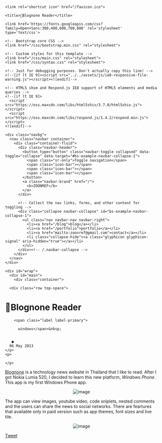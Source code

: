 
<!DOCTYPE html>
<html lang="en">
  <head>
    <meta charset="utf-8">
    <meta http-equiv="X-UA-Compatible" content="IE=edge">
    <meta name="viewport" content="width=device-width, initial-scale=1">
    <meta property="og:title" content="📰Blognone Reader">
    <meta property="og:type" content="website">
    
    <link rel="shortcut icon" href="/favicon.ico">

    <title>📰Blognone Reader</title>

    <link href='https://fonts.googleapis.com/css?family=Open+Sans:300,400,600,700,800' rel='stylesheet' type='text/css'>

    <!-- Bootstrap core CSS -->
    <link href="/css/bootstrap.min.css" rel="stylesheet">

    <!-- Custom styles for this template -->
    <link href="/css/main.css" rel="stylesheet">
    <link href="/css/syntax.css" rel="stylesheet">

    <!-- Just for debugging purposes. Don't actually copy this line! -->
    <!--[if lt IE 9]><script src="../../assets/js/ie8-responsive-file-warning.js"></script><![endif]-->

    <!-- HTML5 shim and Respond.js IE8 support of HTML5 elements and media queries -->
    <!--[if lt IE 9]>
      <script src="https://oss.maxcdn.com/libs/html5shiv/3.7.0/html5shiv.js"></script>
      <script src="https://oss.maxcdn.com/libs/respond.js/1.4.2/respond.min.js"></script>
    <![endif]-->
  </head>

  <body>

    <div class="navbg">
      <nav class="navbar container">
        <div class="container-fluid">
          <div class="navbar-header">
            <button type="button" class="navbar-toggle collapsed" data-toggle="collapse" data-target="#bs-example-navbar-collapse-1">
              <span class="sr-only">Toggle navigation</span>
              <span class="icon-bar"></span>
              <span class="icon-bar"></span>
              <span class="icon-bar"></span>
            </button>
            <a class="navbar-brand" href="/">
              <b>ZOONREF</b>
            </a>
          </div>

          <!-- Collect the nav links, forms, and other content for toggling -->
          <div class="collapse navbar-collapse" id="bs-example-navbar-collapse-1">
            <ul class="nav navbar-nav navbar-right">
              <li><a href="/blog">blog</a></li>
              <li><a href="/portfolio">portfolio</a></li>
              <li><a href="mailto:zoonref@gmail.com">contact</a></li>
              <li class="collapse-hide"><a class="glyphicon glyphicon-signal" aria-hidden="true"></a></li>
            </ul>
          </div><!-- /.navbar-collapse -->
        </div>
      </nav>
    </div>

    <div id="wrap">
      <div id="main">
        <div class="container">

      <div class="row top-space">
  <div class="col-lg-12">
  	<h1 class="">📰Blognone Reader</h1>
    <p class="subtitle">
      
        
        <span class="label label-primary">
        
          windows</span>&nbsp;
      
      
       ●
      06 May 2013
    </p>
    <p>
      
    </p>
  </div>
</div>

<div class="row top-space">
  <div class="col-lg-12">
    <p><a href="https://www.blognone.com/">Blognone</a> is a technology news website in Thailand that I like to read. After I got Nokia Lumia 520, I decided to learn this new platform, <em>Windows Phone</em>. This app is my first Windows Phone app.</p>

<p style="text-align: center"><img src="/img/portfolio/blognone1.jpg" alt="image" /></p>

<p>The app can view images, youtube video, code sniplets, nested comments and the users can share the news to social networks. There are feartures that available only in paid version such as app themes, font sizes and live tile.</p>

<p style="text-align: center"><img src="/img/portfolio/blognone2.jpg" alt="image" /></p>

  </div>
</div>

<div class="row extra-top-space">
  <div class="col-lg-12">
    <div id="fb-root"></div>
    <script>(function(d, s, id) {
      var js, fjs = d.getElementsByTagName(s)[0];
      if (d.getElementById(id)) return;
      js = d.createElement(s); js.id = id;
      js.src = "//connect.facebook.net/en_US/sdk.js#xfbml=1&appId=205368856181537&version=v2.0";
      fjs.parentNode.insertBefore(js, fjs);
    }(document, 'script', 'facebook-jssdk'));</script>
    <div class="fb-like" data-layout="button_count" data-action="like" data-show-faces="false" data-share="true" style="line-height: 11px;margin-right: 10px;">
    </div>
    <span>
      <a href="https://twitter.com/share" class="twitter-share-button" >Tweet</a>
      <script>!function(d,s,id){var js,fjs=d.getElementsByTagName(s)[0],p=/^http:/.test(d.location)?'http':'https';if(!d.getElementById(id)){js=d.createElement(s);js.id=id;js.src=p+'://platform.twitter.com/widgets.js';fjs.parentNode.insertBefore(js,fjs);}}(document, 'script', 'twitter-wjs');</script>
    </span>
  </div>

</div>

<div class="row top-space">
  <div class="col-lg-12">
    <div id="disqus_thread" style="margin-top: 30px"></div>
      <script type="text/javascript">
          /* * * CONFIGURATION VARIABLES: EDIT BEFORE PASTING INTO YOUR WEBPAGE * * */
          var disqus_shortname = 'zoonref'; // required: replace example with your forum shortname
          var disqus_title = '📰Blognone Reader';

          /* * * DON'T EDIT BELOW THIS LINE * * */
          (function() {
              var dsq = document.createElement('script'); dsq.type = 'text/javascript'; dsq.async = true;
              dsq.src = '//' + disqus_shortname + '.disqus.com/embed.js';
              (document.getElementsByTagName('head')[0] || document.getElementsByTagName('body')[0]).appendChild(dsq);
          })();
      </script>
      <noscript>Please enable JavaScript to view the <a href="http://disqus.com/?ref_noscript">comments powered by Disqus.</a></noscript>
      <a href="http://disqus.com" class="dsq-brlink">comments powered by <span class="logo-disqus">Disqus</span></a>
    </div>
  </div>
</div>

</div> <!-- /container -->

      </div>
    </div>

    <footer class="footer">
      <p class="text-center">Made with ❤️ by <b>Amornchai Kanokpullwad</b></p>
    </footer>

    <!-- Bootstrap core JavaScript
    ================================================== -->
    <!-- jQuery (necessary for Bootstrap's JavaScript plugins) -->
    <script src="https://ajax.googleapis.com/ajax/libs/jquery/1.12.4/jquery.min.js"></script>
    <!-- Placed at the end of the document so the pages load faster -->
    <script src="/js/bootstrap.min.js"></script>

    <script type="text/javascript">
      var _gaq = _gaq || [];
      _gaq.push(['_setAccount', 'UA-44460572-1']);
      _gaq.push(['_trackPageview']);

      (function() {
        var ga = document.createElement('script'); ga.type = 'text/javascript'; ga.async = true;
        ga.src = ('https:' == document.location.protocol ? 'https://ssl' : 'http://www') + '.google-analytics.com/ga.js';
        var s = document.getElementsByTagName('script')[0]; s.parentNode.insertBefore(ga, s);
      })();
    </script>
  </body>
</html>
